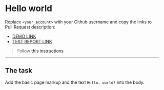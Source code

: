 # Hello world

Replace `<your_account>` with your Github username and copy the links to Pull Request description:

- [DEMO LINK](https://daryna-hnidash.github.io/layout_hello-world/)
- [TEST REPORT LINK](https://daryna-hnidash.github.io/layout_hello-world/report/html_report/)

> Follow [this instructions](https://mate-academy.github.io/layout_task-guideline/#how-to-solve-the-layout-tasks-on-github)

---

## The task
Add the basic page markup and the text `Hello, world!` into the body.
